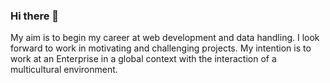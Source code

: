 ### Hi there 👋
My aim is to begin my career at web development and data handling. I look forward to work in motivating and challenging projects. My intention is to work at an Enterprise in a global context with the interaction of a multicultural environment. 
<!--
**JuliKM/JuliKM** is a ✨ _special_ ✨ repository because its `README.md` (this file) appears on your GitHub profile.

Here are some ideas to get you started:

- 🔭 I’m currently working on ...
- 🌱 I’m currently learning ...
- 👯 I’m looking to collaborate on ...
- 🤔 I’m looking for help with ...
- 💬 Ask me about ...
- 📫 How to reach me: ...
- 😄 Pronouns: ...
- ⚡ Fun fact: ...
-->
